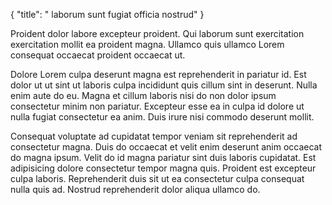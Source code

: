 {
  "title": " laborum sunt fugiat officia nostrud"
}

Proident dolor labore excepteur proident. Qui laborum sunt exercitation exercitation mollit ea proident magna. Ullamco quis ullamco Lorem consequat occaecat proident occaecat ut.

Dolore Lorem culpa deserunt magna est reprehenderit in pariatur id. Est dolor ut ut sint ut laboris culpa incididunt quis cillum sint in deserunt. Nulla enim aute do eu. Magna et cillum laboris nisi do non dolor ipsum consectetur minim non pariatur. Excepteur esse ea in culpa id dolore ut nulla fugiat consectetur ea anim. Duis irure nisi commodo deserunt mollit.

Consequat voluptate ad cupidatat tempor veniam sit reprehenderit ad consectetur magna. Duis do occaecat et velit enim deserunt anim occaecat do magna ipsum. Velit do id magna pariatur sint duis laboris cupidatat. Est adipisicing dolore consectetur tempor magna quis. Proident est excepteur culpa laboris. Reprehenderit duis sit ut ea consectetur culpa consequat nulla quis ad. Nostrud reprehenderit dolor aliqua ullamco do.